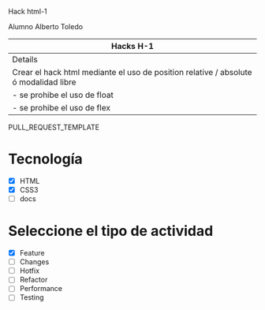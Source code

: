 Hack html-1

Alumno Alberto Toledo


|Hacks H-1 | 
|--------------------------------------------------------------------------------------|
| Details
| Crear el hack html mediante el uso de position relative / absolute ó modalidad libre |
|    - se prohibe el uso de float |
|    - se prohibe el uso de flex |

PULL_REQUEST_TEMPLATE
# Tecnología
- [X] HTML
- [X] CSS3
- [ ] docs

# Seleccione el tipo de actividad
- [X] Feature
- [ ] Changes
- [ ] Hotfix
- [ ] Refactor
- [ ] Performance
- [ ] Testing
